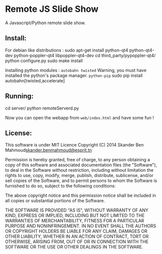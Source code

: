Remote JS Slide Show
====================

A Javascript/Python remote slide show.


Install:
--------

For debian like distributions :
  sudo apt-get install  python-qt4 python-qt4-dev python-poppler-qt4 libpoppler-qt4-dev
  cd third_party/pypoppler-qt4/
  python configure.py
  sudo make install

Installing python modules : `autobahn twisted`
Warning, you must have installed the python's package manager. `python-pip`
  sudo pip install autobahn[twisted,accelerate]


Running:
--------

  cd server/
  python remoteServerd.py

Now you can open the webapp from `web/index.html` and have some fun !




License:
--------

  This software is under MIT Licence
  Copyright (C) 2014 Skander Ben Mahmoud<skander.benmahmoud@esprit.tn>
  
  Permission is hereby granted, free of charge, to any person obtaining a copy of
  this software and associated documentation files (the "Software"),
  to deal in the Software without restriction, including without limitation
  the rights to use, copy, modify, merge, publish, distribute, sublicense, and/or
  sell copies of the Software, and to permit persons to whom the Software is
  furnished to do so, subject to the following conditions:
  
  The above copyright notice and this permission notice shall be included in all copies
  or substantial portions of the Software.
  
  THE SOFTWARE IS PROVIDED "AS IS", WITHOUT WARRANTY OF ANY KIND, EXPRESS OR IMPLIED,
  INCLUDING BUT NOT LIMITED TO THE WARRANTIES OF MERCHANTABILITY, FITNESS FOR A PARTICULAR PURPOSE
  AND NONINFRINGEMENT. IN NO EVENT SHALL THE AUTHORS OR COPYRIGHT HOLDERS BE LIABLE FOR ANY CLAIM,
  DAMAGES OR OTHER LIABILITY, WHETHER IN AN ACTION OF CONTRACT, TORT OR OTHERWISE,
  ARISING FROM, OUT OF OR IN CONNECTION WITH THE SOFTWARE OR THE USE OR OTHER DEALINGS IN THE SOFTWARE.
